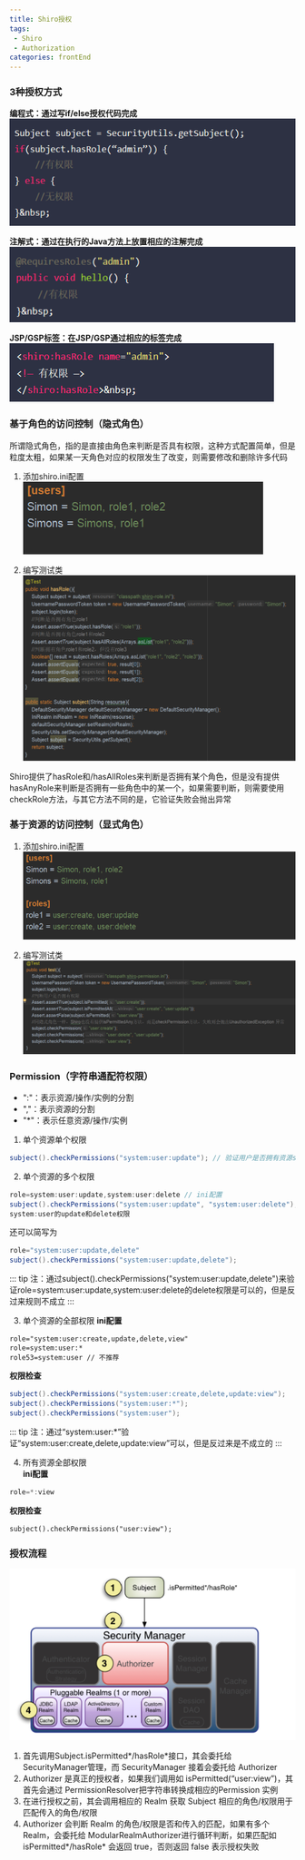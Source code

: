 ```yaml
---
title: Shiro授权
tags: 
 - Shiro
 - Authorization
categories: frontEnd
---
```

    

### 3种授权方式
**编程式：通过写if/else授权代码完成**  
![](../../.vuepress/public/img/d5f603b4.png)
   
**注解式：通过在执行的Java方法上放置相应的注解完成**  
![](../../.vuepress/public/img/096f15d5.png)
   
**JSP/GSP标签：在JSP/GSP通过相应的标签完成**  
![](../../.vuepress/public/img/faa1a43b.png)
   
### 基于角色的访问控制（隐式角色）
所谓隐式角色，指的是直接由角色来判断是否具有权限，这种方式配置简单，但是粒度太粗，如果某一天角色对应的权限发生了改变，则需要修改和删除许多代码

1. 添加shiro.ini配置  
![](../../.vuepress/public/img/e11e460f.png)
   
2. 编写测试类  
![](../../.vuepress/public/img/8c5ec043.png)
   
Shiro提供了hasRole和/hasAllRoles来判断是否拥有某个角色，但是没有提供hasAnyRole来判断是否拥有一些角色中的某一个，如果需要判断，则需要使用checkRole方法，与其它方法不同的是，它验证失败会抛出异常
    
### 基于资源的访问控制（显式角色）
1. 添加shiro.ini配置
![](../../.vuepress/public/img/2e8e64a7.png)
   
2. 编写测试类
![](../../.vuepress/public/img/b378c171.png)
   
### Permission（字符串通配符权限）
* ":"：表示资源/操作/实例的分割
* ","：表示资源的分割
* "*"：表示任意资源/操作/实例
    
1. 单个资源单个权限
```java
subject().checkPermissions("system:user:update"); // 验证用户是否拥有资源system:user的update权限
```
    
2. 单个资源的多个权限
```java
role=system:user:update,system:user:delete // ini配置
subject().checkPermissions("system:user:update", "system:user:delete"); //检查用户是否拥有资源
system:user的update和delete权限
```

还可以简写为

```java
role="system:user:update,delete"
subject().checkPermissions("system:user:update,delete");
```
::: tip
注：通过subject().checkPermissions("system:user:update,delete")来验证role=system:user:update,system:user:delete的delete权限是可以的，但是反过来规则不成立
:::

3. 单个资源的全部权限
**ini配置**  
```
role="system:user:create,update,delete,view"
role=system:user:*
role53=system:user // 不推荐
```

**权限检查**  
```java
subject().checkPermissions("system:user:create,delete,update:view");
subject().checkPermissions("system:user:*");
subject().checkPermissions("system:user");
```
::: tip
注：通过“system:user:*”验证“system:user:create,delete,update:view”可以，但是反过来是不成立的
:::

4. 所有资源全部权限  
**ini配置**
```java
role=*:view
```
**权限检查**
```
subject().checkPermissions("user:view");
```

### 授权流程
![](../../.vuepress/public/img/fa7bf879.png)
   
1. 首先调用Subject.isPermitted*/hasRole*接口，其会委托给SecurityManager管理，而 SecurityManager 接着会委托给 Authorizer
2. Authorizer 是真正的授权者，如果我们调用如 isPermitted(“user:view”)，其首先会通过 PermissionResolver把字符串转换成相应的Permission 实例
3. 在进行授权之前，其会调用相应的 Realm 获取 Subject 相应的角色/权限用于匹配传入的角色/权限
4. Authorizer 会判断 Realm 的角色/权限是否和传入的匹配，如果有多个 Realm，会委托给 ModularRealmAuthorizer进行循环判断，如果匹配如 isPermitted*/hasRole* 会返回 true，否则返回 false 表示授权失败

